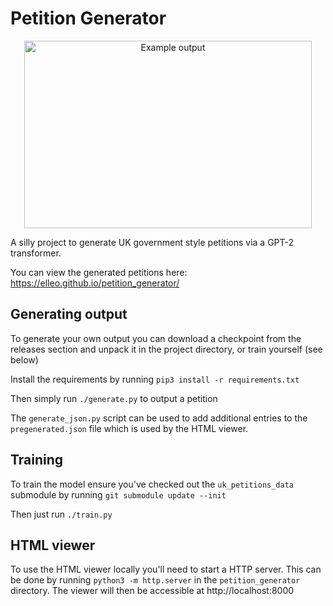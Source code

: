 # Petition Generator

<p align="center">
  <img width="460" height="300" src="https://github.com/elleo/petition_generator/raw/master/src/example.png" alt="Example output" title="Example output">
</p>

A silly project to generate UK government style petitions via a GPT-2 transformer.

You can view the generated petitions here: https://elleo.github.io/petition_generator/

## Generating output

To generate your own output you can download a checkpoint from the releases section and unpack it in the project directory, or train yourself (see below)

Install the requirements by running `pip3 install -r requirements.txt`

Then simply run `./generate.py` to output a petition

The `generate_json.py` script can be used to add additional entries to the `pregenerated.json` file which is used by the HTML viewer.

## Training

To train the model ensure you've checked out the `uk_petitions_data` submodule by running `git submodule update --init`

Then just run `./train.py`

## HTML viewer

To use the HTML viewer locally you'll need to start a HTTP server. This can be done by running `python3 -m http.server` in the `petition_generator` directory. The viewer will then be accessible at http://localhost:8000
